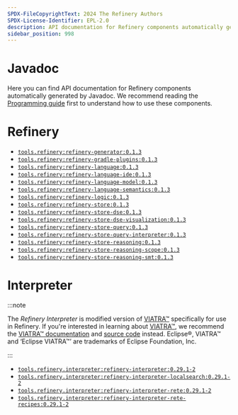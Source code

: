 ```yaml
---
SPDX-FileCopyrightText: 2024 The Refinery Authors
SPDX-License-Identifier: EPL-2.0
description: API documentation for Refinery components automatically generated by Javadoc
sidebar_position: 998
---
```


# Javadoc

Here you can find API documentation for Refinery components automatically generated by Javadoc. We recommend reading the [Programming guide](../java/) first to understand how to use these components.

# Refinery

* [`tools.refinery:refinery-generator:0.1.3`](pathname://refinery-generator/)
* [`tools.refinery:refinery-gradle-plugins:0.1.3`](pathname://refinery-gradle-plugins/)
* [`tools.refinery:refinery-language:0.1.3`](pathname://refinery-language/)
* [`tools.refinery:refinery-language-ide:0.1.3`](pathname://refinery-language-ide/)
* [`tools.refinery:refinery-language-model:0.1.3`](pathname://refinery-language-model/)
* [`tools.refinery:refinery-language-semantics:0.1.3`](pathname://refinery-language-semantics/)
* [`tools.refinery:refinery-logic:0.1.3`](pathname://refinery-logic/)
* [`tools.refinery:refinery-store:0.1.3`](pathname://refinery-store/)
* [`tools.refinery:refinery-store-dse:0.1.3`](pathname://refinery-store-dse/)
* [`tools.refinery:refinery-store-dse-visualization:0.1.3`](pathname://refinery-store-dse-visualization/)
* [`tools.refinery:refinery-store-query:0.1.3`](pathname://refinery-store-query/)
* [`tools.refinery:refinery-store-query-interpreter:0.1.3`](pathname://refinery-store-query-interpreter/)
* [`tools.refinery:refinery-store-reasoning:0.1.3`](pathname://refinery-store-reasoning/)
* [`tools.refinery:refinery-store-reasoning-scope:0.1.3`](pathname://refinery-store-reasoning-scope/)
* [`tools.refinery:refinery-store-reasoning-smt:0.1.3`](pathname://refinery-store-reasoning-smt/)

# Interpreter

:::note

The _Refinery Interpreter_ is modified version of [VIATRA&trade;](https://eclipse.dev/viatra/) specifically for use in Refinery. If you're interested in learning about [VIATRA&trade;](https://eclipse.dev/viatra/), we recommend the [VIATRA&trade; documentation](https://eclipse.dev/viatra/documentation/index.html) and [source code](https://github.com/eclipse-viatra/org.eclipse.viatra) instead. Eclipse&reg;, VIATRA&trade; and &lsquo;Eclipse VIATRA&trade;&rsquo; are trademarks of Eclipse Foundation, Inc.

:::

* [`tools.refinery.interpreter:refinery-interpreter:0.29.1-2`](pathname://refinery-interpreter/)
* [`tools.refinery.interpreter:refinery-interpreter-localsearch:0.29.1-2`](pathname://refinery-interpreter-localsearch/)
* [`tools.refinery.interpreter:refinery-interpreter-rete:0.29.1-2`](pathname://refinery-interpreter-rete/)
* [`tools.refinery.interpreter:refinery-interpreter-rete-recipes:0.29.1-2`](pathname://refinery-interpreter-rete-recipes/)

